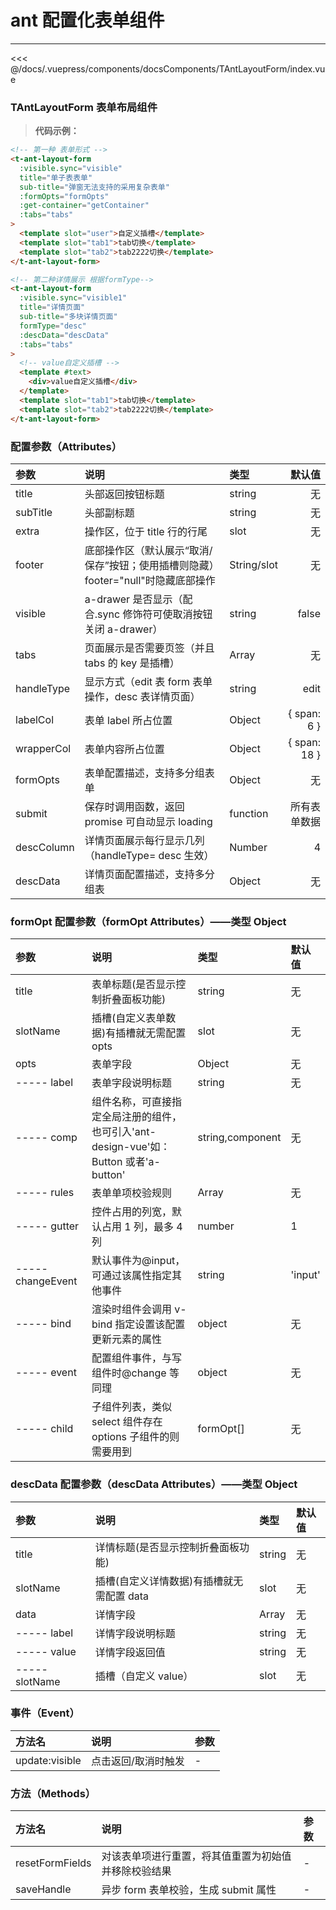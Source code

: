 # ant 配置化表单组件

---

<common-code-format>
  <docsComponents-TAntLayoutForm-index slot="source"></docsComponents-TAntLayoutForm-index>
  <<< @/docs/.vuepress/components/docsComponents/TAntLayoutForm/index.vue
</common-code-format>

### TAntLayoutForm 表单布局组件

> **代码示例：**

```html
<!-- 第一种 表单形式 -->
<t-ant-layout-form
  :visible.sync="visible"
  title="单子表表单"
  sub-title="弹窗无法支持的采用复杂表单"
  :formOpts="formOpts"
  :get-container="getContainer"
  :tabs="tabs"
>
  <template slot="user">自定义插槽</template>
  <template slot="tab1">tab切换</template>
  <template slot="tab2">tab2222切换</template>
</t-ant-layout-form>

<!-- 第二种详情展示 根据formType-->
<t-ant-layout-form
  :visible.sync="visible1"
  title="详情页面"
  sub-title="多块详情页面"
  formType="desc"
  :descData="descData"
  :tabs="tabs"
>
  <!-- value自定义插槽 -->
  <template #text>
    <div>value自定义插槽</div>
  </template>
  <template slot="tab1">tab切换</template>
  <template slot="tab2">tab2222切换</template>
</t-ant-layout-form>
```

### 配置参数（Attributes）

| 参数       | 说明                                                                             | 类型        |       默认值 |
| :--------- | :------------------------------------------------------------------------------- | :---------- | -----------: |
| title      | 头部返回按钮标题                                                                 | string      |           无 |
| subTitle   | 头部副标题                                                                       | string      |           无 |
| extra      | 操作区，位于 title 行的行尾                                                      | slot        |           无 |
| footer     | 底部操作区（默认展示“取消/保存”按钮；使用插槽则隐藏）footer="null"时隐藏底部操作 | String/slot |           无 |
| visible    | a-drawer 是否显示（配合.sync 修饰符可使取消按钮关闭 a-drawer）                   | string      |        false |
| tabs       | 页面展示是否需要页签（并且 tabs 的 key 是插槽）                                  | Array       |           无 |
| handleType | 显示方式（edit 表 form 表单操作，desc 表详情页面）                               | string      |         edit |
| labelCol   | 表单 label 所占位置                                                              | Object      |  { span: 6 } |
| wrapperCol | 表单内容所占位置                                                                 | Object      | { span: 18 } |
| formOpts   | 表单配置描述，支持多分组表单                                                     | Object      |           无 |
| submit     | 保存时调用函数，返回 promise 可自动显示 loading                                  | function    | 所有表单数据 |
| descColumn | 详情页面展示每行显示几列（handleType= desc 生效）                                | Number      |            4 |
| descData   | 详情页面配置描述，支持多分组表                                                   | Object      |           无 |

### formOpt 配置参数（formOpt Attributes）——类型 Object

| 参数              | 说明                                                                                  | 类型             | 默认值  |
| :---------------- | :------------------------------------------------------------------------------------ | :--------------- | :------ |
| title             | 表单标题(是否显示控制折叠面板功能)                                                    | string           | 无      |
| slotName          | 插槽(自定义表单数据)有插槽就无需配置 opts                                             | slot             | 无      |
| opts              | 表单字段                                                                              | Object           | 无      |
| ----- label       | 表单字段说明标题                                                                      | string           | 无      |
| ----- comp        | 组件名称，可直接指定全局注册的组件，也可引入'ant-design-vue'如：Button 或者'a-button' | string,component | 无      |
| ----- rules       | 表单单项校验规则                                                                      | Array            | 无      |
| ----- gutter      | 控件占用的列宽，默认占用 1 列，最多 4 列                                              | number           | 1       |
| ----- changeEvent | 默认事件为@input，可通过该属性指定其他事件                                            | string           | 'input' |
| ----- bind        | 渲染时组件会调用 v-bind 指定设置该配置更新元素的属性                                  | object           | 无      |
| ----- event       | 配置组件事件，与写组件时@change 等同理                                                | object           | 无      |
| ----- child       | 子组件列表，类似 select 组件存在 options 子组件的则需要用到                           | formOpt[]        | 无      |

### descData 配置参数（descData Attributes）——类型 Object

| 参数           | 说明                                      | 类型   | 默认值 |
| :------------- | :---------------------------------------- | :----- | :----- |
| title          | 详情标题(是否显示控制折叠面板功能)        | string | 无     |
| slotName       | 插槽(自定义详情数据)有插槽就无需配置 data | slot   | 无     |
| data           | 详情字段                                  | Array  | 无     |
| ----- label    | 详情字段说明标题                          | string | 无     |
| ----- value    | 详情字段返回值                            | string | 无     |
| ----- slotName | 插槽（自定义 value）                      | slot   | 无     |

### 事件（Event）

| 方法名         | 说明                | 参数 |
| :------------- | :------------------ | :--- |
| update:visible | 点击返回/取消时触发 | -    |

### 方法（Methods）

| 方法名          | 说明                                                 | 参数 |
| :-------------- | :--------------------------------------------------- | :--- |
| resetFormFields | 对该表单项进行重置，将其值重置为初始值并移除校验结果 | -    |
| saveHandle      | 异步 form 表单校验，生成 submit 属性                 | -    |
